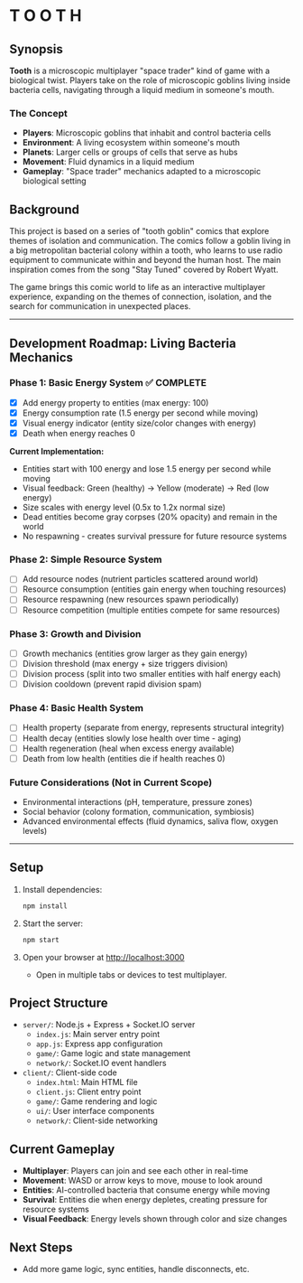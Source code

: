 # T O O T H

## Synopsis

**Tooth** is a microscopic multiplayer "space trader" kind of game with a biological twist. Players take on the role of microscopic goblins living inside bacteria cells, navigating through a liquid medium in someone's mouth.

### The Concept
- **Players**: Microscopic goblins that inhabit and control bacteria cells
- **Environment**: A living ecosystem within someone's mouth
- **Planets**: Larger cells or groups of cells that serve as hubs
- **Movement**: Fluid dynamics in a liquid medium
- **Gameplay**: "Space trader" mechanics adapted to a microscopic biological setting

## Background

This project is based on a series of "tooth goblin" comics that explore themes of isolation and communication. The comics follow a goblin living in a big metropolitan bacterial colony within a tooth, who learns to use radio equipment to communicate within and beyond the human host. The main inspiration comes from the song "Stay Tuned" covered by Robert Wyatt.

The game brings this comic world to life as an interactive multiplayer experience, expanding on the themes of connection, isolation, and the search for communication in unexpected places.

---

## Development Roadmap: Living Bacteria Mechanics

### Phase 1: Basic Energy System ✅ COMPLETE
- [x] Add energy property to entities (max energy: 100)
- [x] Energy consumption rate (1.5 energy per second while moving)
- [x] Visual energy indicator (entity size/color changes with energy)
- [x] Death when energy reaches 0

**Current Implementation:**
- Entities start with 100 energy and lose 1.5 energy per second while moving
- Visual feedback: Green (healthy) → Yellow (moderate) → Red (low energy)
- Size scales with energy level (0.5x to 1.2x normal size)
- Dead entities become gray corpses (20% opacity) and remain in the world
- No respawning - creates survival pressure for future resource systems

### Phase 2: Simple Resource System
- [ ] Add resource nodes (nutrient particles scattered around world)
- [ ] Resource consumption (entities gain energy when touching resources)
- [ ] Resource respawning (new resources spawn periodically)
- [ ] Resource competition (multiple entities compete for same resources)

### Phase 3: Growth and Division
- [ ] Growth mechanics (entities grow larger as they gain energy)
- [ ] Division threshold (max energy + size triggers division)
- [ ] Division process (split into two smaller entities with half energy each)
- [ ] Division cooldown (prevent rapid division spam)

### Phase 4: Basic Health System
- [ ] Health property (separate from energy, represents structural integrity)
- [ ] Health decay (entities slowly lose health over time - aging)
- [ ] Health regeneration (heal when excess energy available)
- [ ] Death from low health (entities die if health reaches 0)

### Future Considerations (Not in Current Scope)
- Environmental interactions (pH, temperature, pressure zones)
- Social behavior (colony formation, communication, symbiosis)
- Advanced environmental effects (fluid dynamics, saliva flow, oxygen levels)

---

## Setup

1. Install dependencies:
   ```sh
   npm install
   ```

2. Start the server:
   ```sh
   npm start
   ```

3. Open your browser at [http://localhost:3000](http://localhost:3000)
   - Open in multiple tabs or devices to test multiplayer.

## Project Structure
- `server/`: Node.js + Express + Socket.IO server
  - `index.js`: Main server entry point
  - `app.js`: Express app configuration
  - `game/`: Game logic and state management
  - `network/`: Socket.IO event handlers
- `client/`: Client-side code
  - `index.html`: Main HTML file
  - `client.js`: Client entry point
  - `game/`: Game rendering and logic
  - `ui/`: User interface components
  - `network/`: Client-side networking

## Current Gameplay
- **Multiplayer**: Players can join and see each other in real-time
- **Movement**: WASD or arrow keys to move, mouse to look around
- **Entities**: AI-controlled bacteria that consume energy while moving
- **Survival**: Entities die when energy depletes, creating pressure for resource systems
- **Visual Feedback**: Energy levels shown through color and size changes

## Next Steps
- Add more game logic, sync entities, handle disconnects, etc.